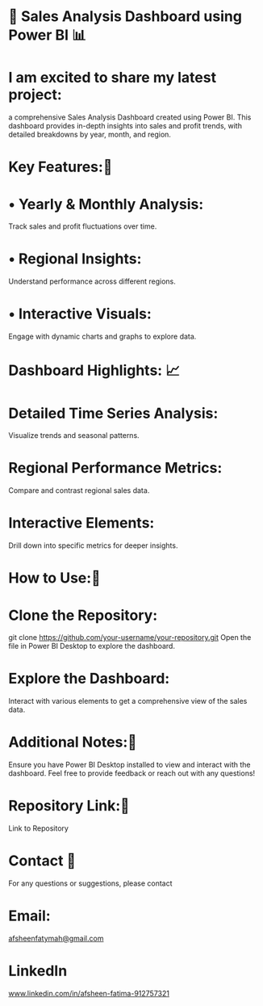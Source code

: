 # 🚀 Sales Analysis Dashboard using Power BI 📊
# I am excited to share my latest project: 
a comprehensive Sales Analysis Dashboard created using Power BI. This dashboard provides in-depth insights into sales and profit trends, with detailed breakdowns by year, month, and region.

# Key Features:🌟
# • Yearly & Monthly Analysis: 
Track sales and profit fluctuations over time.
# • Regional Insights: 
Understand performance across different regions.
# • Interactive Visuals: 
Engage with dynamic charts and graphs to explore data.


# Dashboard Highlights: 📈
# Detailed Time Series Analysis:
Visualize trends and seasonal patterns.
# Regional Performance Metrics: 
Compare and contrast regional sales data.
# Interactive Elements:
Drill down into specific metrics for deeper insights.


# How to Use:🔧
# Clone the Repository:

git clone https://github.com/your-username/your-repository.git
Open the file in Power BI Desktop to explore the dashboard.

# Explore the Dashboard:
Interact with various elements to get a comprehensive view of the sales data.
#  Additional Notes:📝
Ensure you have Power BI Desktop installed to view and interact with the dashboard.
Feel free to provide feedback or reach out with any questions!

# Repository Link:🔗
Link to Repository

# Contact 📧 
For any questions or suggestions, please contact

# Email: 
afsheenfatymah@gmail.com

# LinkedIn 
www.linkedin.com/in/afsheen-fatima-912757321


